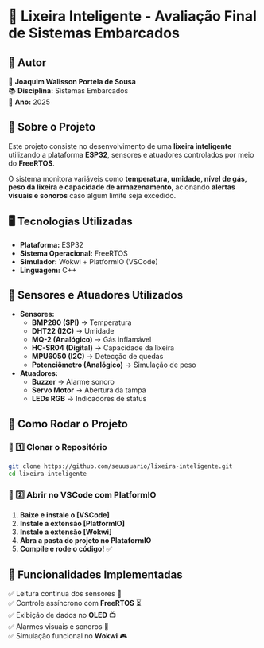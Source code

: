 # 📌 Lixeira Inteligente - Avaliação Final de Sistemas Embarcados

## 📌 Autor
👤 **Joaquim Walisson Portela de Sousa**  
📚 **Disciplina:** Sistemas Embarcados  
📅 **Ano:** 2025  

## 📖 Sobre o Projeto
Este projeto consiste no desenvolvimento de uma **lixeira inteligente** utilizando a plataforma **ESP32**, sensores e atuadores controlados por meio do **FreeRTOS**.

O sistema monitora variáveis como **temperatura, umidade, nível de gás, peso da lixeira e capacidade de armazenamento**, acionando **alertas visuais e sonoros** caso algum limite seja excedido.

## 🖥️ Tecnologias Utilizadas
- **Plataforma:** ESP32
- **Sistema Operacional:** FreeRTOS
- **Simulador:** Wokwi + PlatformIO (VSCode)
- **Linguagem:** C++

## 📌 Sensores e Atuadores Utilizados
- **Sensores:**
  - **BMP280 (SPI)** → Temperatura
  - **DHT22 (I2C)** → Umidade
  - **MQ-2 (Analógico)** → Gás inflamável
  - **HC-SR04 (Digital)** → Capacidade da lixeira
  - **MPU6050 (I2C)** → Detecção de quedas
  - **Potenciômetro (Analógico)** → Simulação de peso
- **Atuadores:**
  - **Buzzer** → Alarme sonoro
  - **Servo Motor** → Abertura da tampa
  - **LEDs RGB** → Indicadores de status

## 🚀 Como Rodar o Projeto
### 📌 1️⃣ Clonar o Repositório
```bash
git clone https://github.com/seuusuario/lixeira-inteligente.git
cd lixeira-inteligente
```

### 📌 2️⃣ Abrir no VSCode com PlatformIO
1. **Baixe e instale o [VSCode]**
2. **Instale a extensão [PlatformIO]**
3. **Instale a extensão [Wokwi]**
4. **Abra a pasta do projeto no PlataformIO**
5. **Compile e rode o código!** ✅
   
## 📌 Funcionalidades Implementadas
✅ Leitura contínua dos sensores 📡  
✅ Controle assíncrono com **FreeRTOS** ⏳  
✅ Exibição de dados no **OLED** 📺  
✅ Alarmes visuais e sonoros 🔔  
✅ Simulação funcional no **Wokwi** 🎮  
